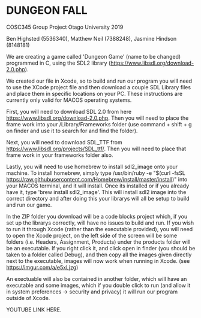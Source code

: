 # DUNGEON FALL
COSC345 Group Project Otago University 2019

Ben Highsted (5536340), Matthew Neil (7388248), Jasmine Hindson (8148181)

We are creating a game called 'Dungeon Game' (name to be changed) programmed in C, using the SDL2 library (https://www.libsdl.org/download-2.0.php).

We created our file in Xcode, so to build and run our program you will need to use the XCode project file and then download a couple SDL Library files and place them in specific locations on your PC. These instructions are currently only valid for MACOS operating systems.

First, you will need to download SDL 2.0 from here https://www.libsdl.org/download-2.0.php. Then you will need to place the frame work into your /Library/Frameworks folder (use command + shift + g on finder and use it to search for and find the folder).

Next, you will need to download SDL_TTF from https://www.libsdl.org/projects/SDL_ttf/. Then you will need to place that frame work in your frameworks folder also.

Lastly, you will need to use homebrew to install sdl2_image onto your machine. To install homebrew, simply type /usr/bin/ruby -e "$(curl -fsSL https://raw.githubusercontent.com/Homebrew/install/master/install)" into your MACOS terminal, and it will install. Once its installed or if you already have it, type 'brew install sdl2_image'. This will install sdl2 image into the correct directory and after doing this your librarys will all be setup to build and run our game.

In the ZIP folder you download will be a code blocks project which, if you set up the librarys correctly, will have no issues to build and run. If you wish to run it through Xcode (rather than the executable provided), you will need to open the Xcode project, on the left side of the screen will be some folders (i.e. Headers, Assignment, Products) under the products folder will be an executable. If you right click it, and click open in finder (you should be taken to a folder called Debug), and then copy all the images given directly next to the executable, images will now work when running in Xcode. (see https://imgur.com/a/e5xLjzg)

An exectuable will also be contained in another folder, which will have an executable and some images, which if you double click to run (and allow it in system preferences -> security and privacy) it will run our program outside of Xcode.

YOUTUBE LINK HERE.

